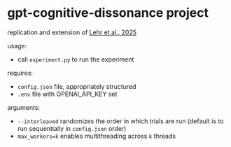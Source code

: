 # gpt-cognitive-dissonance project

replication and extension of [Lehr et al., 2025](https://www.pnas.org/doi/abs/10.1073/pnas.2501823122?af=R)

usage:
- call `experiment.py` to run the experiment

requires:
- `config.json` file, appropriately structured
- `.env` file with OPENAI_API_KEY set

arguments:
- `--interleaved` randomizes the order in which trials are run (default is to run sequentially in `config.json` order)
- `max_workers=k` enables multithreading across `k` threads
